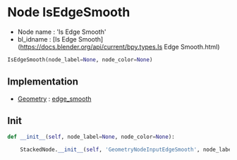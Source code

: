 # Node IsEdgeSmooth

- Node name : 'Is Edge Smooth'
- bl_idname : [Is Edge Smooth](https://docs.blender.org/api/current/bpy.types.Is Edge Smooth.html)


``` python
IsEdgeSmooth(node_label=None, node_color=None)
```
## Implementation

- [Geometry](/docs/GeoNodes/Geometry.md) : [edge_smooth](/docs/GeoNodes/Geometry.md#edge_smooth)

## Init

``` python
def __init__(self, node_label=None, node_color=None):

    StackedNode.__init__(self, 'GeometryNodeInputEdgeSmooth', node_label=node_label, node_color=node_color)
```
